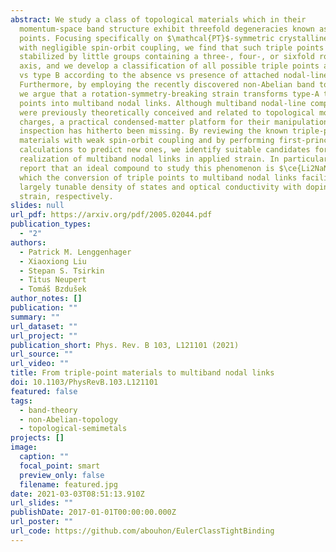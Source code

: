 ```yaml
---
abstract: We study a class of topological materials which in their
  momentum-space band structure exhibit threefold degeneracies known as triple
  points. Focusing specifically on $\mathcal{PT}$-symmetric crystalline solids
  with negligible spin-orbit coupling, we find that such triple points can be
  stabilized by little groups containing a three-, four-, or sixfold rotation
  axis, and we develop a classification of all possible triple points as type A
  vs type B according to the absence vs presence of attached nodal-line arcs.
  Furthermore, by employing the recently discovered non-Abelian band topology,
  we argue that a rotation-symmetry-breaking strain transforms type-A triple
  points into multiband nodal links. Although multiband nodal-line compositions
  were previously theoretically conceived and related to topological monopole
  charges, a practical condensed-matter platform for their manipulation and
  inspection has hitherto been missing. By reviewing the known triple-point
  materials with weak spin-orbit coupling and by performing first-principles
  calculations to predict new ones, we identify suitable candidates for the
  realization of multiband nodal links in applied strain. In particular, we
  report that an ideal compound to study this phenomenon is $\ce{Li2NaN}$, in
  which the conversion of triple points to multiband nodal links facilitates a
  largely tunable density of states and optical conductivity with doping and
  strain, respectively.
slides: null
url_pdf: https://arxiv.org/pdf/2005.02044.pdf
publication_types:
  - "2"
authors:
  - Patrick M. Lenggenhager
  - Xiaoxiong Liu
  - Stepan S. Tsirkin
  - Titus Neupert
  - Tomáš Bzdušek
author_notes: []
publication: ""
summary: ""
url_dataset: ""
url_project: ""
publication_short: Phys. Rev. B 103, L121101 (2021)
url_source: ""
url_video: ""
title: From triple-point materials to multiband nodal links
doi: 10.1103/PhysRevB.103.L121101
featured: false
tags:
  - band-theory
  - non-Abelian-topology
  - topological-semimetals
projects: []
image:
  caption: ""
  focal_point: smart
  preview_only: false
  filename: featured.jpg
date: 2021-03-03T08:51:13.910Z
url_slides: ""
publishDate: 2017-01-01T00:00:00.000Z
url_poster: ""
url_code: https://github.com/abouhon/EulerClassTightBinding
---
```

